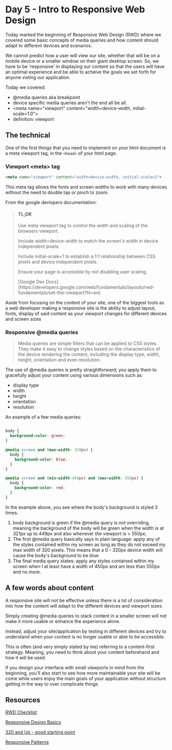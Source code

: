 # Day 5 - Intro to Responsive Web Design

Today marked the beginning of Responsive Web Design (RWD) where we covered some basic concepts of media queries and how content should adapt to different devices and scenarios.

We cannot predict how a user will view our site, whether that will be on a mobile device or a smaller window on their giant desktop screen.  So, we have to be 'responsive' in displaying our content so that the users will have an optimal experience and be able to acheive the goals we set forth for anyone visting our application.

Today we covered:

- @media queries aka breakpoint
- device specific media queries aren't the end all be all.
- &lt;meta name="viewport" content="width=device-width, initial-scale=1.0"&gt;
- definition: viewport

## The technical

One of the first things that you need to implement on your html document is a meta viewport tag, in the `<head>` of your html page.

### Viewport &lt;meta&gt; tag

```html
<meta name="viewport" content="width=device-width, initial-scale=1">
```

This meta tag allows the fonts and screen widths to work with many devices without the need to double tap or pinch to zoom.

From the google devlopers documentation:

<blockquote>
<h4>TL;DR</h4>

<p>Use meta viewport tag to control the width and scaling of the browsers viewport.</p>

<p>Include width=device-width to match the screen's width in device independent pixels.</p>

<p>Include initial-scale=1 to establish a 1:1 relationship between CSS pixels and device independent pixels.</p>

<p>Ensure your page is accessible by not disabling user scaling.</p>
[Google Dev Docs](https://developers.google.com/web/fundamentals/layouts/rwd-fundamentals/set-the-viewport?hl=en)
</blockquote>

Aside from focusing on the content of your site, one of the biggest tools as a web developer making a responsive site is the ability to adjust layout, fonts, display of said content as your viewport changes for different devices and screen sizes

### Responsive @media queries

<blockquote>
Media queries are simple filters that can be applied to CSS styles. They make it easy to change styles based on the characteristics of the device rendering the content, including the display type, width, height, orientation and even resolution.
</blockquote>

The use of @media queries is pretty straightforward; you apply them to gracefully adjust your content using various dimensions such as:

- display type
- width
- height
- orientation
- resolution

An example of a few media queries:

```css

body {
  background-color: green;
}

@media screen and (max-width: 320px) {
  body {
    background-color: blue;
  }
}

@media screen and (min-width:450px) and (max-width: 550px) {
  body {
    background-color: red;
  }
}

```
In the example above, you see where the body's background is styled 3 times.  

1. body background is green if the @media query is not overriding, meaning the background of the body will be green when the width is at 321px up to 449px and also whenever the viewport is > 550px;
2. The first @media query basically says in plain language: apply any of the styles contained within my screen as long as they do not exceed my max width of 320 pixels.  This means that a 0 - 320px device width will cause the body's background to be blue
3. The final media query states: apply any styles contained within my screen when I at least have a width of 450px and am less than 550px and no more.

## A few words about content

A responsive site will not be effective unless there is a lot of consideration into how the content will adapt to the different devices and viewport sizes.

Simply creating @media queries to stack content in a smaller screen will not make it more usable or enhance the experience alone.

Instead, adjust your site/application by testing in different devices and try to understand when your content is no longer usable or able to be accessible.  

This is often (and very simply stated by me) referring to a content-first strategy.  Meaning, you need to think about your content beforehand and how it will be used.

If you design your interface with small viewports in mind from the beginning, you'll also start to see how more maintainable your site will be come while users enjoy the main goals of your application without structure getting in the way to over complicate things


## Resources

[RWD Checklist](http://rwdchecklist.com/)

[Responsive Design Basics](https://developers.google.com/web/fundamentals/layouts/rwd-fundamentals/)

[320 and Up - good starting point](http://stuffandnonsense.co.uk/projects/320andup//)

[Responsive Patterns](http://bradfrost.github.io/this-is-responsive/patterns.html)
